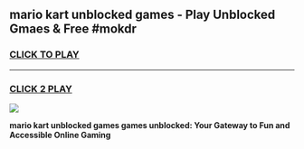 
## mario kart unblocked games - Play Unblocked Gmaes & Free #mokdr
<h3>
<a href="https://premium.freeplayer.one?title=mario_kart_unblocked_games&ref=03M">CLICK TO PLAY</a></h3>
<hr>

<h3>
<a href="https://premium.freeplayer.one?title=mario_kart_unblocked_games&ref=03M">CLICK 2 PLAY</a>
  
</h3>

<a href="https://premium.freeplayer.one?title=mario_kart_unblocked_games&ref=03M"><img src="https://clearcache.store/games.png"></a>


**mario kart unblocked games games unblocked: Your Gateway to Fun and Accessible Online Gaming**
